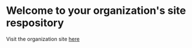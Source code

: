 # Welcome to your organization's site respository

<!-- 
This code repository (or "repo") is designed to demonstrate the best GitHub has to offer with the least amount of noise.

The repo includes an `index.html` file (so it can render a web page), two GitHub Actions workflows, and a CSS stylesheet dependency.
-->

Visit the organization site [here](https://github-amity.github.io/index.html)
